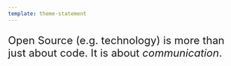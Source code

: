 ```yaml
---
template: theme-statement
---
```


<style>
  p {
    font-size: 1.5rem;
    padding-bottom: 20%;
  }
</style>

Open Source (e.g. technology) is more than just about code.  It is about _communication_.